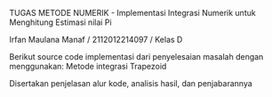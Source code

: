 TUGAS METODE NUMERIK - Implementasi Integrasi Numerik untuk Menghitung Estimasi nilai Pi

Irfan Maulana Manaf / 2112012214097 / Kelas D

Berikut source code implementasi dari penyelesaian masalah dengan menggunakan:
Metode integrasi Trapezoid

Disertakan penjelasan alur kode, analisis hasil, dan penjabarannya
